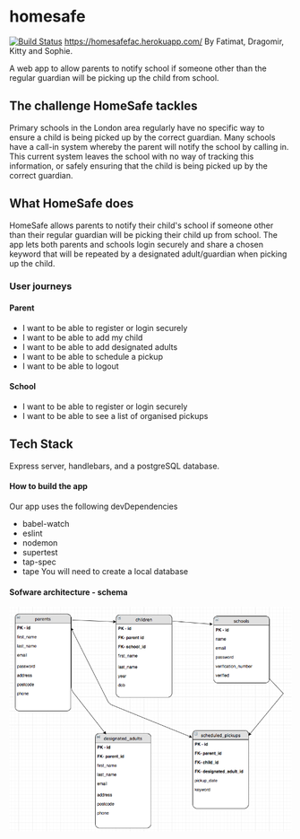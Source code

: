 # homesafe
[![Build Status](https://travis-ci.org/fac-12/homesafe.svg?branch=master)](https://travis-ci.org/fac-12/homesafe)
https://homesafefac.herokuapp.com/
By Fatimat, Dragomir, Kitty and Sophie.

A web app to allow parents to notify school if someone other than the regular guardian will be picking up the child from school.

## The challenge HomeSafe tackles
Primary schools in the London area regularly have no specific way to ensure a child is being picked up by the correct guardian. Many schools have a call-in system whereby the parent will notify the school by calling in. This current system leaves the school with no way of tracking this information, or safely ensuring that the child is being picked up by the correct guardian.

## What HomeSafe does
HomeSafe allows parents to notify their child's school if someone other than their regular guardian will be picking their child up from school. The app lets both parents and schools login securely and share a chosen keyword that will be repeated by a designated adult/guardian when picking up the child.

### User journeys
#### Parent
* I want to be able to register or login securely
* I want to be able to add my child
* I want to be able to add designated adults
* I want to be able to schedule a pickup
* I want to be able to logout

#### School
* I want to be able to register or login securely
* I want to be able to see a list of organised pickups

## Tech Stack
Express server, handlebars, and a postgreSQL database.

#### How to build the app
Our app uses the following devDependencies
* babel-watch
* eslint
* nodemon
* supertest
* tap-spec
* tape
You will need to create a local database

#### Sofware architecture - schema
![](public/assets/schema.png)
